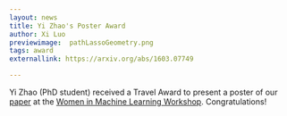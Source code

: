 ```yaml
---
layout: news
title: Yi Zhao's Poster Award
author: Xi Luo
previewimage:  pathLassoGeometry.png
tags: award
externallink: https://arxiv.org/abs/1603.07749

---
```


Yi Zhao (PhD student) received a Travel Award to present a poster of our  [paper](https://arxiv.org/abs/1603.07749) at the [Women in Machine Learning Workshop](http://wimlworkshop.org/). Congratulations!

